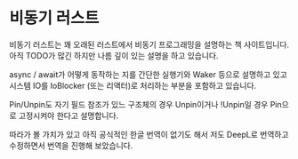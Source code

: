# 비동기 러스트 

비동기 러스트는 꽤 오래된 러스트에서 비동기 프로그래밍을 설명하는 책 사이트입니다. 아직 
TODO가 많긴 하지만 나름 깊이 있는 설명을 하고 있습니다. 

async / await가 어떻게 동작하는 지를 간단한 실행기와 Waker 등으로 설명하고 있고 
시스템 IO를 IoBlocker (또는 리액터)로 처리하는 부분을 포함하고 있습니다. 

Pin/Unpin도 자기 필드 참조가 있느 구조체의 경우 Unpin이거나 !Unpin일 경우 
Pin으로 고정시켜야 한다고 설명합니다. 

따라가 볼 가치가 있고 아직 공식적인 한글 번역이 없기도 해서 저도 DeepL로 번역하고 
수정하면서 번역을 진행해 보았습니다. 

